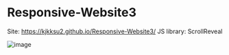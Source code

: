 # Responsive-Website3

Site: https://kjkksu2.github.io/Responsive-Website3/
JS library: ScrollReveal

![image](https://user-images.githubusercontent.com/80094949/133991762-30e238ae-34a5-4753-92cb-7af3ab3922f3.png)
